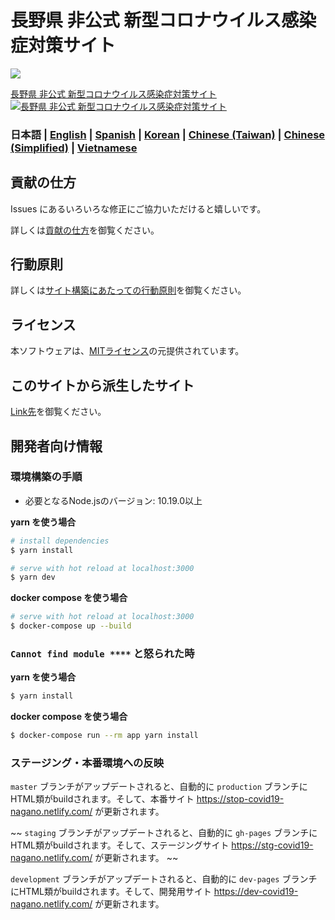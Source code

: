 # 長野県 非公式 新型コロナウイルス感染症対策サイト

![](https://github.com/hisayan/covid19/workflows/production%20deploy/badge.svg)

[長野県 非公式 新型コロナウイルス感染症対策サイト](https://stop-covid19-nagano.netlify.com/)
[![長野県 非公式 新型コロナウイルス感染症対策サイト](https://user-images.githubusercontent.com/941125/76679803-bafaa400-6626-11ea-8f07-955942a93507.png)](https://stop-covid19-nagano.netlify.com/)


### 日本語 | [English](./README_EN.md) | [Spanish](./README_ES.md) | [Korean](./README_KO.md) | [Chinese (Taiwan)](./README_ZH_TW.md) | [Chinese (Simplified)](./README_ZH_CN.md) | [Vietnamese](./README_VI.md)

## 貢献の仕方
Issues にあるいろいろな修正にご協力いただけると嬉しいです。

詳しくは[貢献の仕方](./.github/CONTRIBUTING.md)を御覧ください。


## 行動原則
詳しくは[サイト構築にあたっての行動原則](./.github/CODE_OF_CONDUCT.md)を御覧ください。

## ライセンス
本ソフトウェアは、[MITライセンス](./LICENSE.txt)の元提供されています。

## このサイトから派生したサイト

[Link先](./forkedSites.md)を御覧ください。

## 開発者向け情報

### 環境構築の手順

- 必要となるNode.jsのバージョン: 10.19.0以上

**yarn を使う場合**
```bash
# install dependencies
$ yarn install

# serve with hot reload at localhost:3000
$ yarn dev
```

**docker compose を使う場合**
```bash
# serve with hot reload at localhost:3000
$ docker-compose up --build
```

### `Cannot find module ****` と怒られた時

**yarn を使う場合**
```bash
$ yarn install
```

**docker compose を使う場合**
```bash
$ docker-compose run --rm app yarn install
```

### ステージング・本番環境への反映

`master` ブランチがアップデートされると、自動的に `production` ブランチにHTML類がbuildされます。そして、本番サイト https://stop-covid19-nagano.netlify.com/ が更新されます。

~~ `staging` ブランチがアップデートされると、自動的に `gh-pages` ブランチにHTML類がbuildされます。そして、ステージングサイト https://stg-covid19-nagano.netlify.com/ が更新されます。 ~~

`development` ブランチがアップデートされると、自動的に `dev-pages` ブランチにHTML類がbuildされます。そして、開発用サイト https://dev-covid19-nagano.netlify.com/ が更新されます。
